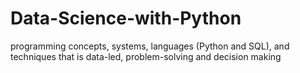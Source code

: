 # Data-Science-with-Python
programming concepts, systems, languages (Python and SQL), and techniques that is data-led, problem-solving and decision making
